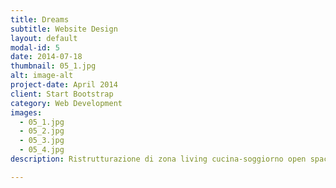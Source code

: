 ```yaml
---
title: Dreams
subtitle: Website Design
layout: default
modal-id: 5
date: 2014-07-18
thumbnail: 05_1.jpg
alt: image-alt
project-date: April 2014
client: Start Bootstrap
category: Web Development
images:
  - 05_1.jpg
  - 05_2.jpg
  - 05_3.jpg
  - 05_4.jpg
description: Ristrutturazione di zona living cucina-soggiorno open space

---
```

